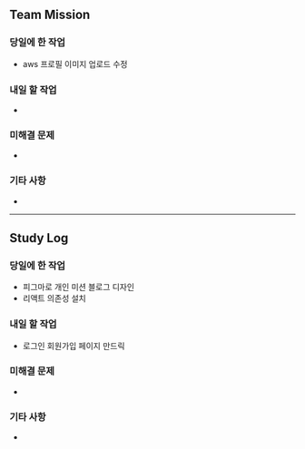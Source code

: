 ## Team Mission

### 당일에 한 작업
- aws 프로필 이미지 업로드 수정

### 내일 할 작업
-

### 미해결 문제
-

### 기타 사항
-

--------
## Study Log

### 당일에 한 작업
- 피그마로 개인 미션 블로그 디자인
- 리액트 의존성 설치 

### 내일 할 작업
- 로그인 회원가입 페이지 만드릭

### 미해결 문제
-

### 기타 사항
-

